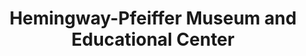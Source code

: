---
layout: repo
title: "Hemingway-Pfeiffer Museum and Educational Center"
id: 1554
permalink: repos/1554/
---